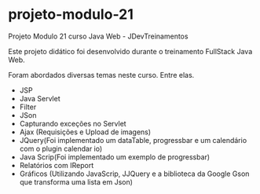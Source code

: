 # projeto-modulo-21
Projeto Modulo 21 curso Java Web - JDevTreinamentos

Este projeto didático foi desenvolvido durante o treinamento FullStack Java Web.

Foram abordados diversas temas neste curso. Entre elas.

- JSP
- Java Servlet
- Filter
- JSon
- Capturando exceções no Servlet
- Ajax (Requisições e Upload de imagens)
- JQuery(Foi implementado um dataTable, progressbar e um calendário com o plugin calendar io)
- Java Scrip(Foi implementado um exemplo de progressbar)
- Relatórios com IReport
- Gráficos (Utilizando JavaScrip, JJQuery e a biblioteca da Google Gson que transforma uma lista em Json)
